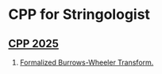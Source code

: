 # CPP for Stringologist
## [CPP 2025](https://dblp.org/db/conf/cpp/cpp2025.html)
  1. [Formalized Burrows-Wheeler Transform.](https://doi.org/10.1145/3703595.3705883)  
  